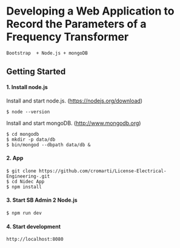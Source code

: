 # Developing a Web Application to Record the Parameters of a Frequency Transformer

    Bootstrap  + Node.js + mongoDB



## Getting Started  

#### 1. Install node.js

Install and start node.js. (https://nodejs.org/download)

	$ node --version

Install and start mongoDB. (http://www.mongodb.org)

	$ cd mongodb
	$ mkdir -p data/db
	$ bin/mongod --dbpath data/db &

#### 2. App

	$ git clone https://github.com/cromarti/License-Electrical-Engineering-.git
	$ cd Nidec App
	$ npm install

#### 3. Start SB Admin 2 Node.js

	$ npm run dev

#### 4. Start development

	http://localhost:8080
